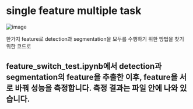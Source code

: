 # single feature multiple task

![image](https://user-images.githubusercontent.com/103256030/169685835-c2edafc1-e671-477b-b542-4c64f3470077.png)

한가지 feature로 detection과 segmentation을 모두를 수행하기 위한 방법을 찾기 위한 코드로

feature_switch_test.ipynb에서 detection과 segmentation의 feature을 추출한 이후, feature을 서로 바꿔 성능을 측정합니다.
측정 결과는 파일 안에 나와 있습니다.
-----------------------
